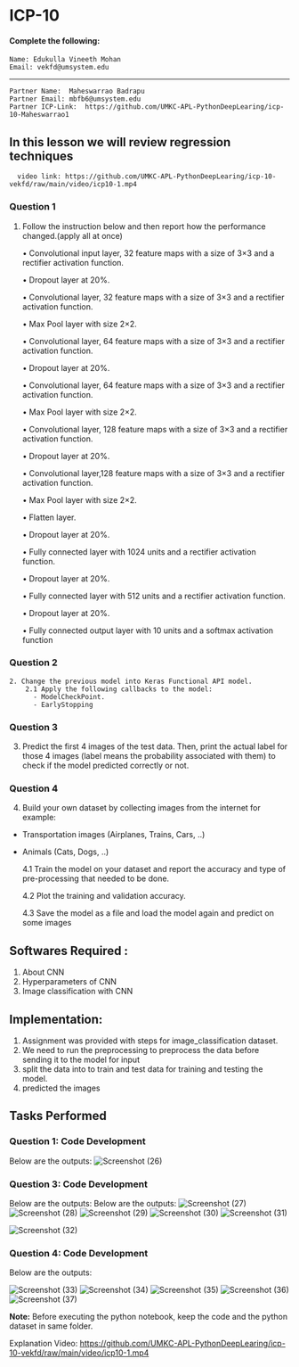 # ICP-10

#### Complete the following:
```
Name: Edukulla Vineeth Mohan
Email: vekfd@umsystem.edu
```
---
```
Partner Name:  Maheswarrao Badrapu
Partner Email: mbfb6@umsystem.edu
Partner ICP-Link:  https://github.com/UMKC-APL-PythonDeepLearing/icp-10-Maheswarrao1
```

##  In this lesson we will review regression techniques

      video link: https://github.com/UMKC-APL-PythonDeepLearing/icp-10-vekfd/raw/main/video/icp10-1.mp4
      
### **Question 1**
1. Follow the instruction below and then report how the performance changed.(apply all at once)

     • Convolutional input layer, 32 feature maps with a size of 3×3 and a rectifier activation function.

   • Dropout layer at 20%.

   • Convolutional layer, 32 feature maps with a size of 3×3 and a rectifier activation function.

   • Max Pool layer with size 2×2.

   • Convolutional layer, 64 feature maps with a size of 3×3 and a rectifier activation function.

   • Dropout layer at 20%.

   • Convolutional layer, 64 feature maps with a size of 3×3 and a rectifier activation function.

    • Max Pool layer with size 2×2.

    • Convolutional layer, 128 feature maps with a size of 3×3 and a rectifier activation function.

    • Dropout layer at 20%.

    • Convolutional layer,128 feature maps with a size of 3×3 and a rectifier activation function.

    • Max Pool layer with size 2×2.

    • Flatten layer.

    • Dropout layer at 20%.

    • Fully connected layer with 1024 units and a rectifier activation function.

    • Dropout layer at 20%.

    • Fully connected layer with 512 units and a rectifier activation function.

    • Dropout layer at 20%.

    • Fully connected output layer with 10 units and a softmax activation function


### **Question 2**    
    
    2. Change the previous model into Keras Functional API model.
        2.1 Apply the following callbacks to the model:
          - ModelCheckPoint.
          - EarlyStopping
### **Question 3**
   
  3. Predict the first 4 images of the test data. Then, print the actual label for those 4 images (label means the probability associated with them) to check if the model predicted correctly or not.
### **Question 4**
4. Build your own dataset by collecting images from the internet for example:
- Transportation images (Airplanes, Trains, Cars, ..)
- Animals (Cats, Dogs, ..)
 
    4.1 Train the model on your dataset and report the accuracy and type of pre-processing that needed to be done.

     4.2 Plot the training and validation accuracy.

     4.3 Save the model as a file and load the model again and predict on some images
    

    

## Softwares Required :
1. About CNN
2. Hyperparameters of CNN
3. Image classification with CNN

## Implementation:
1. Assignment was provided with steps for image_classification dataset.
2. We need to run the preprocessing  to preprocess the data before sending it to the model for input
3. split the data into to train and test data for training and testing the model.
4. predicted the images


## Tasks Performed

### **Question 1: Code Development**


Below are the outputs:
![Screenshot (26)](https://user-images.githubusercontent.com/78897209/141601040-f153fd0f-abe9-4b7b-91bd-d88a48bb736f.png)


### **Question 3: Code Development**


Below are the outputs:
Below are the outputs:
![Screenshot (27)](https://user-images.githubusercontent.com/78897209/141601041-e7ead71f-6902-4022-b4fa-b7f9f49b85ec.png)
![Screenshot (28)](https://user-images.githubusercontent.com/78897209/141601029-bd984543-362d-4d6f-80d9-5a65ed1897b9.png)
![Screenshot (29)](https://user-images.githubusercontent.com/78897209/141601030-4555dd87-5f70-48d8-a310-7f616fc05f99.png)
![Screenshot (30)](https://user-images.githubusercontent.com/78897209/141601031-3573052c-9067-4621-b579-f3b6108da2fd.png)
![Screenshot (31)](https://user-images.githubusercontent.com/78897209/141601032-aa3b0859-7c8f-494f-be9c-b3f2d00d2446.png)

![Screenshot (32)](https://user-images.githubusercontent.com/78897209/141601033-e2581575-0bb0-47a0-a8d8-e8d93b67845c.png)

### **Question 4: Code Development**


Below are the outputs:

![Screenshot (33)](https://user-images.githubusercontent.com/78897209/141601034-78ecfc4e-9ae9-4886-993b-334d47a1af6e.png)
![Screenshot (34)](https://user-images.githubusercontent.com/78897209/141601035-67484fe1-1a3f-43b2-8c6e-fdad3d3c7658.png)
![Screenshot (35)](https://user-images.githubusercontent.com/78897209/141601037-182118fe-5354-40af-b520-2d22938a4bfc.png)
![Screenshot (36)](https://user-images.githubusercontent.com/78897209/141601038-75dbfd12-bfd2-46de-a36d-61765c495295.png)
![Screenshot (37)](https://user-images.githubusercontent.com/78897209/141601039-fc1cab3f-b893-495d-b0c7-96808511f1fe.png)

**Note:** 
Before executing the python notebook, keep the code and the python dataset in same folder.

Explanation Video:
https://github.com/UMKC-APL-PythonDeepLearing/icp-10-vekfd/raw/main/video/icp10-1.mp4
